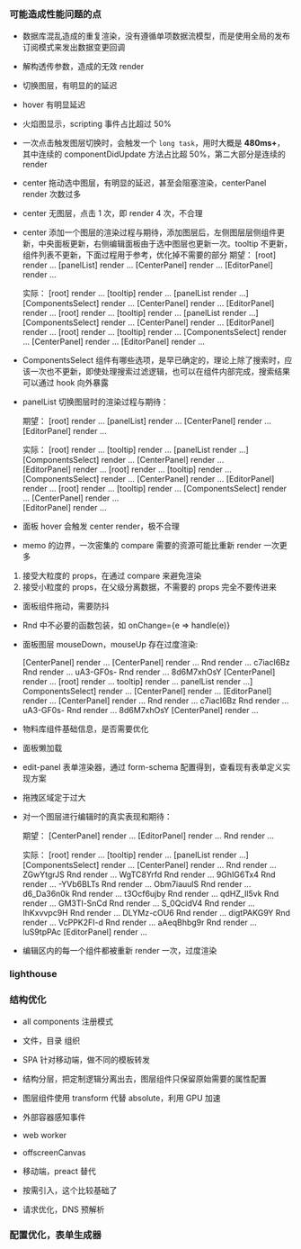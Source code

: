 #

### 可能造成性能问题的点

- 数据库混乱造成的重复渲染，没有遵循单项数据流模型，而是使用全局的发布订阅模式来发出数据变更回调

- 解构透传参数，造成的无效 render

- 切换图层，有明显的的延迟

- hover 有明显延迟

- 火焰图显示，scripting 事件占比超过 50%

- 一次点击触发图层切换时，会触发一个 `long task`，用时大概是 **480ms+**，其中连续的 componentDidUpdate 方法占比超 50%，第二大部分是连续的 render

- center 拖动选中图层，有明显的延迟，甚至会阻塞渲染，centerPanel render 次数过多

- center 无图层，点击 1 次，即 render 4 次，不合理

- center 添加一个图层的渲染过程与期待，添加图层后，左侧图层层侧组件更新，中央面板更新，右侧编辑面板由于选中图层也更新一次。tooltip 不更新，组件列表不更新，下面过程用于参考，优化掉不需要的部分
  期望：
  [root] render ...
  [panelList] render ...
  [CenterPanel] render ...
  [EditorPanel] render ...

  实际：
  [root] render ...
  [tooltip] render ...
  [panelList render ...]
  [ComponentsSelect] render ...
  [CenterPanel] render ...
  [EditorPanel] render ...
  [root] render ...
  [tooltip] render ...
  [panelList render ...]
  [ComponentsSelect] render ...
  [CenterPanel] render ...
  [EditorPanel] render ...
  [root] render ...
  [tooltip] render ...
  [ComponentsSelect] render ...
  [CenterPanel] render ...
  [EditorPanel] render ...

- ComponentsSelect 组件有哪些选项，是早已确定的，理论上除了搜索时，应该一次也不更新，即使处理搜索过滤逻辑，也可以在组件内部完成，搜索结果可以通过 hook 向外暴露

- panelList 切换图层时的渲染过程与期待：

  期望：
  [root] render ...
  [panelList] render ...
  [CenterPanel] render ...
  [EditorPanel] render ...

  实际：
  [root] render ...
  [tooltip] render ...
  [panelList render ...]
  [ComponentsSelect] render ...
  [CenterPanel] render ...  
  [EditorPanel] render ...
  [root] render ...
  [tooltip] render ...
  [ComponentsSelect] render ...
  [CenterPanel] render ...
  [EditorPanel] render ...
  [root] render ...
  [tooltip] render ...
  [ComponentsSelect] render ...
  [CenterPanel] render ...  
  [EditorPanel] render ...

- 面板 hover 会触发 center render，极不合理

- memo 的边界，一次密集的 compare 需要的资源可能比重新 render 一次更多

1. 接受大粒度的 props，在通过 compare 来避免渲染
2. 接受小粒度的 props，在父级分离数据，不需要的 props 完全不要传进来

- 面板组件拖动，需要防抖

- Rnd 中不必要的函数包装，如 onChange={e => handle(e)}

- 面板图层 mouseDown，mouseUp 存在过度渲染:

  [CenterPanel] render ...
  [CenterPanel] render ...
  Rnd render ... c7iacI6Bz
  Rnd render ... uA3-GF0s-
  Rnd render ... 8d6M7xhOsY
  [CenterPanel] render ...
  [root] render ...
  tooltip] render ...
  panelList render ...]
  ComponentsSelect] render ...
  [CenterPanel] render ...
  [EditorPanel] render ...
  [CenterPanel] render ...
  Rnd render ... c7iacI6Bz
  Rnd render ... uA3-GF0s-
  Rnd render ... 8d6M7xhOsY
  [CenterPanel] render ...

- 物料库组件基础信息，是否需要优化

- 面板懒加载

- edit-panel 表单渲染器，通过 form-schema 配置得到，查看现有表单定义实现方案

- 拖拽区域定于过大

- 对一个图层进行编辑时的真实表现和期待：

  期望：
  [CenterPanel] render ...
  [EditorPanel] render ...
  Rnd render ...

  实际：
  [root] render ...
  [tooltip] render ...
  [panelList render ...]
  [ComponentsSelect] render ...
  [CenterPanel] render ...
  Rnd render ... ZGwYtgrJS
  Rnd render ... WgTC8Yrfd
  Rnd render ... 9GhIG6Tx4
  Rnd render ... -YVb6BLTs
  Rnd render ... Obm7iauulS
  Rnd render ... d6_Da36n0k
  Rnd render ... t3Ocf6ujby
  Rnd render ... qdHZ_Il5vk
  Rnd render ... GM3Tl-SnCd
  Rnd render ... S_0QcidV4
  Rnd render ... IhKxvvpc9H
  Rnd render ... DLYMz-cOU6
  Rnd render ... digtPAKG9Y
  Rnd render ... VcPPK2FI-d
  Rnd render ... aAeqBhbg9r
  Rnd render ... luS9tpPAc
  [EditorPanel] render ...

- 编辑区内的每一个组件都被重新 render 一次，过度渲染

### lighthouse

### 结构优化

- all components 注册模式

- 文件，目录 组织

- SPA 针对移动端，做不同的模板转发

- 结构分层，把定制逻辑分离出去，图层组件只保留原始需要的属性配置

- 图层组件使用 transform 代替 absolute，利用 GPU 加速

- 外部容器感知事件

- web worker

- offscreenCanvas

- 移动端，preact 替代

- 按需引入，这个比较基础了

- 请求优化，DNS 预解析

### 配置优化，表单生成器
